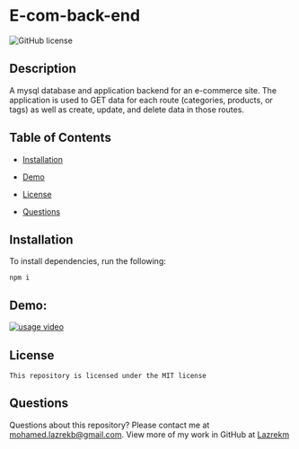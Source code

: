 # E-com-back-end
  ![GitHub license](https://img.shields.io/badge/license-MIT-blue.svg)

  ## Description

   A mysql database and application backend for an e-commerce site. The application is used to GET data for each route 
 (categories, products, or tags) as well as create, update, and delete data in those routes.
  
  ## Table of Contents 
  
  * [Installation](#installation)
  
  * [Demo](#demo)
  
 * [License](#license)
  
  * [Questions](#questions)
  
  ## Installation

  To install dependencies, run the following:

  `
  npm i
  `
  

  ## Demo:
  [![usage video](/media/usage.gif)](https://drive.google.com/file/d/1eSX3IFJ6de1dKh2jOedH6u1LIfqbSXbu/view?usp=sharing "Click Me!")
  ## License
  

    This repository is licensed under the MIT license 

  ## Questions
  Questions about this repository? Please contact me at [mohamed.lazrekb@gmail.com](mailto:mohamed.lazrekb@gmail.com). View more of my work in GitHub at [Lazrekm](https://github.com/lazrekm) 
  